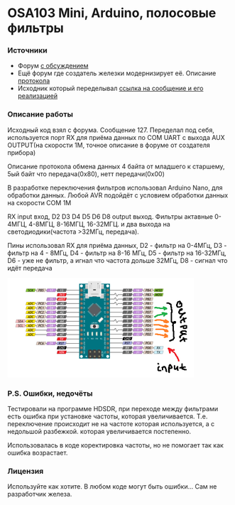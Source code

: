 <!-- # arduino-osa103Mini-bandpassFilters -->
<h1>OSA103 Mini, Arduino, полосовые фильтры</h1>

<h3>Источники</h3>
    <ul>
        <li> Форум <a href="http://www.cqham.ru/forum/showthread.php?36096-DDC-DUC-%F2%F0%E0%ED%F1%E8%E2%E5%F0-%ED%E0-%E1%E0%E7%E5-OSA103-Mini/">с обсуждением</a> </li>
        <li>Ещё форум где создатель железки модернизирует её. Описание <a href="http://www.cqham.ru/forum/showthread.php?36096-DDC-DUC-%F2%F0%E0%ED%F1%E8%E2%E5%F0-%ED%E0-%E1%E0%E7%E5-OSA103-Mini&p=1450444&viewfull=1#post1450444">протокола</a></li>
        <li>Исходник который переделывал <a href="http://www.cqham.ru/forum/showthread.php?36096-DDC-DUC-%F2%F0%E0%ED%F1%E8%E2%E5%F0-%ED%E0-%E1%E0%E7%E5-OSA103-Mini&p=1459177&viewfull=1#post1459177">ссылка на сообщение и его реализацией</a></li> 
    </ul>
<h3>Описание работы</h3>
<p>Исходный код взял с форума. Сообщение 127. Переделал под себя, используется порт RX для приёма данных по СОМ UART с выхода AUX OUTPUT(на скорости 1М, точное описание в форуме от создателя прибора)</p>
<p>Описание протокола обмена данных 4 байта от младшего к старшему, 5ый байт что передача(0х80), нетт передачи(0х00)</p>
<p>В разработке переключения фильтров использовал Arduino Nano, для обработки данных. Любой AVR  подойдёт с условием обработки данных на скорости СОМ 1М</p>
<p>RX input вход, D2 D3 D4 D5 D6 D8 output выход. Фильтры актавные 0-4МГЦ, 4-8МГЦ, 8-16МГЦ, 16-32МГЦ. и два выхода на светодиодики(частота >32МГц, передача). </p>
<p>Пины использовал RX для приёма данных, D2 - фильтр на 0-4МГц, D3 - фильтр на 4 - 8МГц, D4 - фильтр на 8-16 МГц, D5 - фильтр на 16-32МГц, D6 - уже не фильтр, а игнал что частота дольше 32МГц, D8 - сигнал что идёт передача </p>
<img src="./arduino-nano_pinout-smail-v2.png" alt="Картинка не загрузилась. Схема подключения, распиновка">
<h3>P.S. Ошибки, недочёты</h3>
<p>Тестировали на программе HDSDR, при переходе между фильтрами есть ошибка при установке частоты, которая увеличивается. Т.е. переключение происходит не на частоте которая используется, а с недольшой разбежкой. которая увеличивается постепенно.</p>
<p>Использовалась в коде коректировка частоты, но не помогает так как ошибка возрастает.</p>
<h3>Лицензия</h3>
<p>Используйте как хотите. В любом коде могут быть ошибки... Сам не разработчик железa.</p>